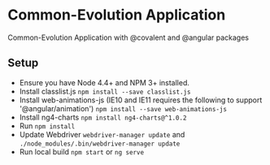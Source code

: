 # Common-Evolution Application

Common-Evolution Application with @covalent and @angular packages

## Setup

* Ensure you have Node 4.4+ and NPM 3+ installed.
* Install classlist.js `npm install --save classlist.js`
* Install web-animations-js (IE10 and IE11 requires the following to support '@angular/animation') `npm install --save web-animations-js`
* Install ng4-charts `npm install ng4-charts@^1.0.2`
* Run `npm install`
* Update Webdriver `webdriver-manager update` and `./node_modules/.bin/webdriver-manager update`
* Run local build `npm start` or `ng serve`
